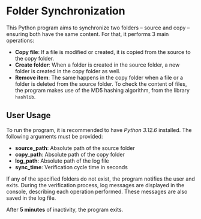 # **Folder Synchronization**

This Python program aims to synchronize two folders – source and copy – ensuring both have the same content. For that, it performs 3 main operations:
-	**Copy file**: If a file is modified or created, it is copied from the source to the copy folder.
-	**Create folder**: When a folder is created in the source folder, a new folder is created in the copy folder as well.
-	**Remove item**: The same happens in the copy folder when a file or a folder is deleted from the source folder.
To check the content of files, the program makes use of the MD5 hashing algorithm, from the library `hashlib`.

## User Usage
To run the program, it is recommended to have *Python 3.12.6* installed. The following arguments must be provided:
- **source_path**: Absolute path of the source folder
- **copy_path**: Absolute path of the copy folder
- **log_path**: Absolute path of the log file
- **sync_time**: Verification cycle time in seconds

If any of the specified folders do not exist, the program notifies the user and exits. During the verification process, log messages are displayed in the console, describing each operation performed. These messages are also saved in the log file.

After **5 minutes** of inactivity, the program exits.
